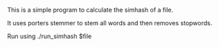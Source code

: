 This is a simple program to calculate the simhash of a file.

It uses porters stemmer to stem all words and then removes stopwords.

Run using ./run_simhash $file